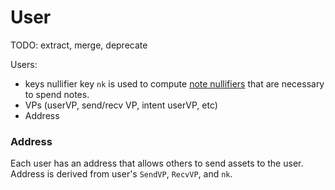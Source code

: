 # User

TODO: extract, merge, deprecate

Users:
- keys
  nullifier key `nk` is used to compute [note nullifiers](./notes.md) that are necessary to spend notes.
- VPs (userVP, send/recv VP, intent userVP, etc)
- Address

### Address

Each user has an address that allows others to send assets to the user. Address is derived from user's `SendVP`, `RecvVP`, and `nk`.
